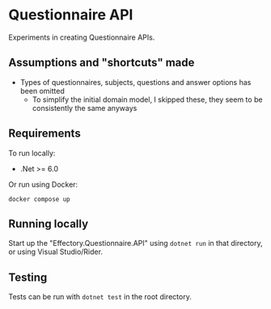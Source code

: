 # Questionnaire API

Experiments in creating Questionnaire APIs.

## Assumptions and "shortcuts" made

* Types of questionnaires, subjects, questions and answer options has been omitted
    - To simplify the initial domain model, I skipped these, they seem to be consistently the same anyways

## Requirements

To run locally:

* .Net >= 6.0

Or run using Docker:

`docker compose up`

## Running locally

Start up the "Effectory.Questionnaire.API" using `dotnet run` in that directory, or using Visual Studio/Rider.

## Testing

Tests can be run with `dotnet test` in the root directory.
